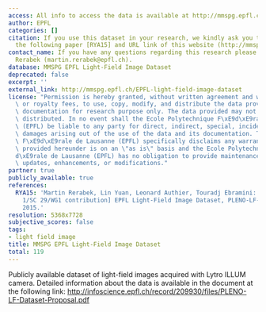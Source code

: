 ```yaml
---
access: All info to access the data is available at http://mmspg.epfl.ch/EPFL-light-field-image-dataset
author: EPFL
categories: []
citation: If you use this dataset in your research, we kindly ask you to reference
  the following paper [RYA15] and URL link of this website (http://mmspg.epfl.ch/EPFL-light-field-image-dataset).
contact_name: If you have any questions regarding this research please contact Martin
  Rerabek (martin.rerabek@epfl.ch).
database: MMSPG EPFL Light-Field Image Dataset
deprecated: false
excerpt: ''
external_link: http://mmspg.epfl.ch/EPFL-light-field-image-dataset
license: "Permission is hereby granted, without written agreement and without license\
  \ or royalty fees, to use, copy, modify, and distribute the data provided and its\
  \ documentation for research purpose only. The data provided may not be commercially\
  \ distributed. In no event shall the Ecole Polytechnique F\xE9d\xE9rale de Lausanne\
  \ (EPFL) be liable to any party for direct, indirect, special, incidental, or consequential\
  \ damages arising out of the use of the data and its documentation. The Ecole Polytechnique\
  \ F\xE9d\xE9rale de Lausanne (EPFL) specifically disclaims any warranties. The data\
  \ provided hereunder is on an \"as is\" basis and the Ecole Polytechnique F\xE9\
  d\xE9rale de Lausanne (EPFL) has no obligation to provide maintenance, support,\
  \ updates, enhancements, or modifications."
partner: true
publicly_available: true
references:
  RYA15: 'Martin Rerabek, Lin Yuan, Leonard Authier, Touradj Ebramini: [ISO/IEC JTC
    1/SC 29/WG1 contribution] EPFL Light-Field Image Dataset, PLENO-LF-Dataset-Proposal.doc,
    2015.'
resolution: 5368x7728
subjective_scores: false
tags:
- light field image
title: MMSPG EPFL Light-Field Image Dataset
total: 119
---
```


Publicly available dataset of light-field images acquired with Lytro ILLUM camera. 
Detailed information about the data is available in the document at the following link: 
http://infoscience.epfl.ch/record/209930/files/PLENO-LF-Dataset-Proposal.pdf